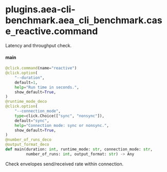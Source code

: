 <a id="plugins.aea-cli-benchmark.aea_cli_benchmark.case_reactive.command"></a>

# plugins.aea-cli-benchmark.aea`_`cli`_`benchmark.case`_`reactive.command

Latency and throughput check.

<a id="plugins.aea-cli-benchmark.aea_cli_benchmark.case_reactive.command.main"></a>

#### main

```python
@click.command(name="reactive")
@click.option(
    "--duration",
    default=1,
    help="Run time in seconds.",
    show_default=True,
)
@runtime_mode_deco
@click.option(
    "--connection_mode",
    type=click.Choice(["sync", "nonsync"]),
    default="sync",
    help="Connection mode: sync or nonsync.",
    show_default=True,
)
@number_of_runs_deco
@output_format_deco
def main(duration: int, runtime_mode: str, connection_mode: str,
         number_of_runs: int, output_format: str) -> Any
```

Check envelopes send/received rate within connection.

